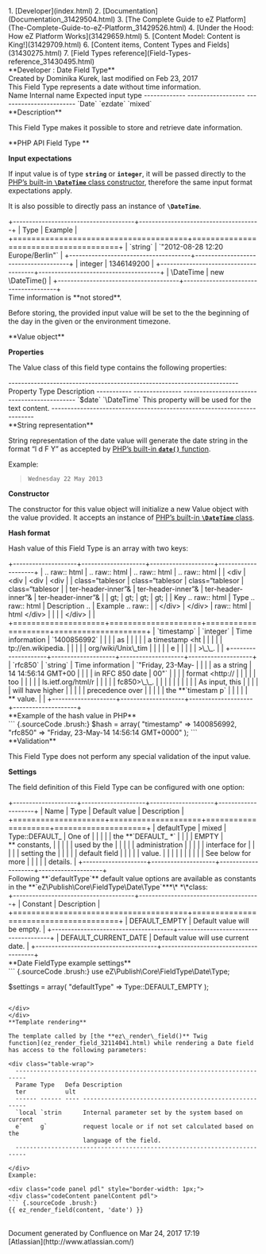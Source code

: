 <div id="page">
<div id="main" class="aui-page-panel">
<div id="main-header">
<div id="breadcrumb-section">
1.  [Developer](index.html)
2.  [Documentation](Documentation_31429504.html)
3.  [The Complete Guide to eZ
    Platform](The-Complete-Guide-to-eZ-Platform_31429526.html)
4.  [Under the Hood: How eZ Platform Works](31429659.html)
5.  [Content Model: Content is King!](31429709.html)
6.  [Content items, Content Types and Fields](31430275.html)
7.  [Field Types reference](Field-Types-reference_31430495.html)

</div>
**Developer : Date Field Type**

</div>
<div id="content" class="view">
<div class="page-metadata">
Created by Dominika Kurek, last modified on Feb 23, 2017

</div>
<div id="main-content" class="wiki-content group">
<div class="contentLayout2">
<div class="columnLayout two-right-sidebar"
data-layout="two-right-sidebar">
<div class="cell normal" data-type="normal">
<div class="innerCell">
This Field Type represents a date without time information.

<div class="table-wrap">
  Name          Internal name      Expected input type
  ------------- ------------------ ------------------------
  `Date`        `ezdate`           `mixed`

</div>
**Description**

This Field Type makes it possible to store and retrieve date
information.

**PHP API Field Type **

**Input expectations**

If input value is of type **`string`** or **`integer`**, it will be
passed directly to the [PHP’s built-in **`\DateTime`** class
constructor](http://www.php.net/manual/en/datetime.construct.php),
therefore the same input format expectations apply.

It is also possible to directly pass an instance of **`\DateTime`**.

<div class="table-wrap">
+--------------------------------------+--------------------------------------+
| Type                                 | Example                              |
+======================================+======================================+
| `string`                             | `"2012-08-28 12:20 Europe/Berlin"`   |
+--------------------------------------+--------------------------------------+
|     integer                          |     1346149200                       |
+--------------------------------------+--------------------------------------+
|     \DateTime                        |     new \DateTime()                  |
+--------------------------------------+--------------------------------------+

</div>
<div
class="confluence-information-macro confluence-information-macro-note">
<div class="confluence-information-macro-body">
Time information is **not stored**.

Before storing, the provided input value will be set to the the
beginning of the day in the given or the environment timezone.

</div>
</div>
**Value object**

**Properties**

The Value class of this field type contains the following properties:

<div class="table-wrap">
  ------------------------------------------------------------------------
  Property    Type            Description
  ----------- --------------- --------------------------------------------
  `$date`     `\DateTime`     This property will be used for the text
                              content.
  ------------------------------------------------------------------------

</div>
**String representation**

String representation of the date value will generate the date string in
the format “l d F Y” as accepted by [PHP’s
built-in **`date()`** function](http://www.php.net/manual/en/function.date.php).

Example:

> `Wednesday 22 May 2013`

**Constructor**

The constructor for this value object will initialize a new Value object
with the value provided. It accepts an instance of [PHP’s
built-in **`\DateTime`** class](http://www.php.net/manual/en/datetime.construct.php).

**Hash format**

Hash value of this Field Type is an array with two keys:

<div class="table-wrap">
+--------------------+--------------------+--------------------+--------------------+
| .. raw:: html      | .. raw:: html      | .. raw:: html      | .. raw:: html      |
| &lt;div            | &lt;div            | &lt;div            | &lt;div            |
| class=“tablesor    | class=“tablesor    | class=“tablesor    | class=“tablesor    |
| ter-header-inner”& | ter-header-inner”& | ter-header-inner”& | ter-header-inner”& |
| gt;                | gt;                | gt;                | gt;                |
| Key .. raw:: html  | Type .. raw:: html | Description ..     | Example .. raw::   |
| &lt;/div&gt;       | &lt;/div&gt;       | raw:: html         | html &lt;/div&gt;  |
|                    |                    | &lt;/div&gt;       |                    |
+====================+====================+====================+====================+
| `timestamp`        | `integer`          | Time information   | `1400856992`       |
|                    |                    | as                 |                    |
|                    |                    | a timestamp &lt;ht |                    |
|                    |                    | tp://en.wikipedia. |                    |
|                    |                    | org/wiki/Unix\_tim |                    |
|                    |                    | e                  |                    |
|                    |                    | &gt;\_\_.          |                    |
+--------------------+--------------------+--------------------+--------------------+
| `rfc850`           | `string`           | Time information   | `"Friday, 23-May-  |
|                    |                    | as a string        | 14 14:56:14 GMT+00 |
|                    |                    | in RFC 850 date    |  00"`              |
|                    |                    | format &lt;http:// |                    |
|                    |                    | too                |                    |
|                    |                    | ls.ietf.org/html/r |                    |
|                    |                    | fc850&gt;\_\_.     |                    |
|                    |                    |                    |                    |
|                    |                    | As input, this     |                    |
|                    |                    | will have higher   |                    |
|                    |                    | precedence over    |                    |
|                    |                    | the **`timestam p` |                    |
|                    |                    | ** value.          |                    |
+--------------------+--------------------+--------------------+--------------------+

</div>
<div class="code panel pdl" style="border-width: 1px;">
<div class="codeHeader panelHeader pdl"
style="border-bottom-width: 1px;">
**Example of the hash value in PHP**

</div>
<div class="codeContent panelContent pdl">
``` {.sourceCode .brush:}
$hash = array(
    "timestamp" => 1400856992,
    "rfc850" => "Friday, 23-May-14 14:56:14 GMT+0000"
);
```

</div>
</div>
**Validation**

This Field Type does not perform any special validation of the input
value.

**Settings**

The field definition of this Field Type can be configured with one
option:

<div class="table-wrap">
+--------------------+--------------------+--------------------+--------------------+
| Name               | Type               | Default value      | Description        |
+====================+====================+====================+====================+
|     defaultType    |     mixed          |     Type::DEFAULT_ | One of             |
|                    |                    |                    | the **`DEFAULT_ *` |
|                    |                    | EMPTY              | ** constants,      |
|                    |                    |                    | used by the        |
|                    |                    |                    | administration     |
|                    |                    |                    | interface for      |
|                    |                    |                    | setting the        |
|                    |                    |                    | default field      |
|                    |                    |                    | value.             |
|                    |                    |                    |                    |
|                    |                    |                    | See below for more |
|                    |                    |                    | details.           |
+--------------------+--------------------+--------------------+--------------------+

</div>
Following **`defaultType`** default value options are available as
constants in the **`eZ\Publish\Core\FieldType\Date\Type`***\* *\*class:

<div class="table-wrap">
+--------------------------------------+--------------------------------------+
| Constant                             | Description                          |
+======================================+======================================+
|     DEFAULT_EMPTY                    | Default value will be empty.         |
+--------------------------------------+--------------------------------------+
|     DEFAULT_CURRENT_DATE             | Default value will use current date. |
+--------------------------------------+--------------------------------------+

</div>
<div class="code panel pdl" style="border-width: 1px;">
<div class="codeHeader panelHeader pdl"
style="border-bottom-width: 1px;">
**Date FieldType example settings**

</div>
<div class="codeContent panelContent pdl">
``` {.sourceCode .brush:}
use eZ\Publish\Core\FieldType\Date\Type;

$settings = array(
    "defaultType" => Type::DEFAULT_EMPTY
);
```

</div>
</div>
**Template rendering**

The template called by [the **ez\_render\_field()** Twig
function](ez_render_field_32114041.html) while rendering a Date field
has access to the following parameters:

<div class="table-wrap">
  -------------------------------------------------------------------------
  Parame Type   Defa Description
  ter           ult  
  ------ ------ ---- ------------------------------------------------------
  `local `strin      Internal parameter set by the system based on current
  e`     g`          request locale or if not set calculated based on the
                     language of the field.
  -------------------------------------------------------------------------

</div>
Example:

<div class="code panel pdl" style="border-width: 1px;">
<div class="codeContent panelContent pdl">
``` {.sourceCode .brush:}
{{ ez_render_field(content, 'date') }}
```

</div>
</div>
</div>
</div>
<div class="cell aside" data-type="aside">
<div class="innerCell">
 

</div>
</div>
</div>
</div>
</div>
</div>
</div>
<div id="footer" role="contentinfo">
<div class="section footer-body">
Document generated by Confluence on Mar 24, 2017 17:19

<div id="footer-logo">
[Atlassian](http://www.atlassian.com/)

</div>
</div>
</div>
</div>

